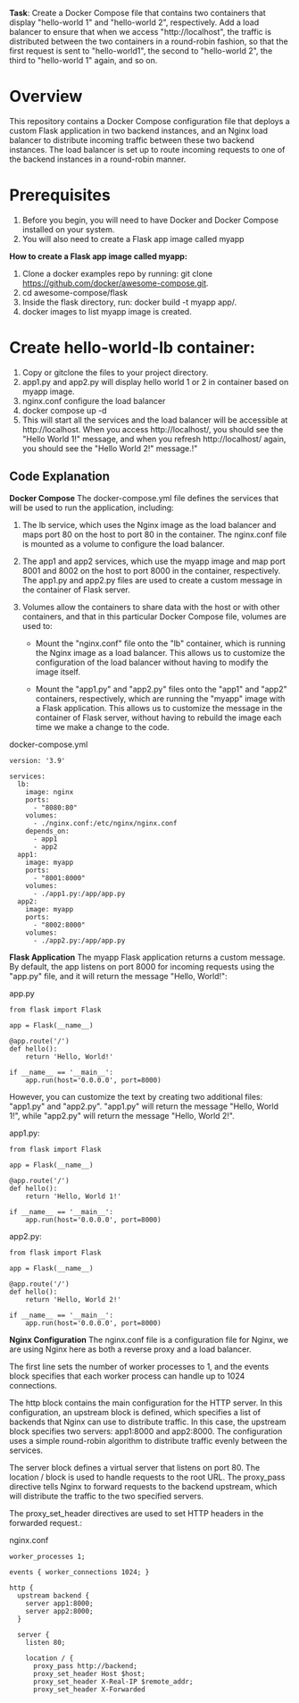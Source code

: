 **Task**: Create a Docker Compose file that contains two containers that display "hello-world 1" and "hello-world 2", respectively. Add a load balancer to ensure that when we access "http://localhost", the traffic is distributed between the two containers in a round-robin fashion, so that the first request is sent to "hello-world1", the second to "hello-world 2", the third to "hello-world 1" again, and so on.

# **Overview**

This repository contains a Docker Compose configuration file that deploys a custom Flask application in two backend instances, and an Nginx load balancer to distribute incoming traffic between these two backend instances. The load balancer is set up to route incoming requests to one of the backend instances in a round-robin manner.

# **Prerequisites**
1. Before you begin, you will need to have Docker and Docker Compose installed on your system.
2. You will also need to create a Flask app image called myapp

**How to create a Flask app image called myapp:**

1. Clone a docker examples repo by running: git clone https://github.com/docker/awesome-compose.git. 
2. cd awesome-compose/flask
3. Inside the flask directory, run: docker build -t myapp app/. 
4. docker images to list myapp image is created.

# **Create hello-world-lb container:**
1. Copy or gitclone the files to your project directory.
2. app1.py and app2.py will display hello world 1 or 2 in container based on myapp image.
3. nginx.conf configure the load balancer
4. docker compose up -d
5. This will start all the services and the load balancer will be accessible at http://localhost. When you access http://localhost/, you should see the "Hello World 1!" message, and when you refresh http://localhost/ again, you should see the "Hello World 2!" message.!"

## **Code Explanation**
**Docker Compose**
The docker-compose.yml file defines the services that will be used to run the application, including:

1. The lb service, which uses the Nginx image as the load balancer and maps port 80 on the host to port 80 in the container. The nginx.conf file is mounted as a volume to configure the load balancer.
2. The app1 and app2 services, which use the myapp image and map port 8001 and 8002 on the host to port 8000 in the container, respectively. The app1.py and app2.py files are used to create a custom message in the container of Flask server.
3. Volumes allow the containers to share data with the host or with other containers, and that in this particular Docker Compose file, volumes are used to:

    - Mount the "nginx.conf" file onto the "lb" container, which is running the Nginx image as a load balancer. This allows us to customize the configuration of the load balancer without having to modify the image itself.

    - Mount the "app1.py" and "app2.py" files onto the "app1" and "app2" containers, respectively, which are running the "myapp" image with a Flask application. This allows us to customize the message in the container of Flask server, without having to rebuild the image each time we make a change to the code.

docker-compose.yml
```
version: '3.9'

services:
  lb:
    image: nginx
    ports:
      - "8080:80"
    volumes:
      - ./nginx.conf:/etc/nginx/nginx.conf
    depends_on:
      - app1
      - app2
  app1:
    image: myapp
    ports:
      - "8001:8000"
    volumes:
      - ./app1.py:/app/app.py
  app2:
    image: myapp
    ports:
      - "8002:8000"
    volumes:
      - ./app2.py:/app/app.py
```

**Flask Application**
The myapp Flask application returns a custom message.  By default, the app listens on port 8000 for incoming requests using the "app.py" file, and it will return the message "Hello, World!":

app.py
```
from flask import Flask

app = Flask(__name__)

@app.route('/')
def hello():
    return 'Hello, World!'

if __name__ == '__main__':
    app.run(host='0.0.0.0', port=8000)
``` 

However, you can customize the text by creating two additional files: "app1.py" and "app2.py". "app1.py" will return the message "Hello, World 1!", while "app2.py" will return the message "Hello, World 2!".

app1.py:
```
from flask import Flask

app = Flask(__name__)

@app.route('/')
def hello():
    return 'Hello, World 1!'

if __name__ == '__main__':
    app.run(host='0.0.0.0', port=8000)
``` 

app2.py:
```
from flask import Flask

app = Flask(__name__)

@app.route('/')
def hello():
    return 'Hello, World 2!'

if __name__ == '__main__':
    app.run(host='0.0.0.0', port=8000)
``` 

**Nginx Configuration**
The nginx.conf file is a configuration file for Nginx, we are using Nginx here as both a reverse proxy and a load balancer.

The first line sets the number of worker processes to 1, and the events block specifies that each worker process can handle up to 1024 connections.

The http block contains the main configuration for the HTTP server. In this configuration, an upstream block is defined, which specifies a list of backends that Nginx can use to distribute traffic. In this case, the upstream block specifies two servers: app1:8000 and app2:8000. The configuration uses a simple round-robin algorithm to distribute traffic evenly between the services.

The server block defines a virtual server that listens on port 80. The location / block is used to handle requests to the root URL. The proxy_pass directive tells Nginx to forward requests to the backend upstream, which will distribute the traffic to the two specified servers.

The proxy_set_header directives are used to set HTTP headers in the forwarded request.:

nginx.conf
```
worker_processes 1;

events { worker_connections 1024; }

http {
  upstream backend {
    server app1:8000;
    server app2:8000;
  }

  server {
    listen 80;

    location / {
      proxy_pass http://backend;
      proxy_set_header Host $host;
      proxy_set_header X-Real-IP $remote_addr;
      proxy_set_header X-Forwarded
```


